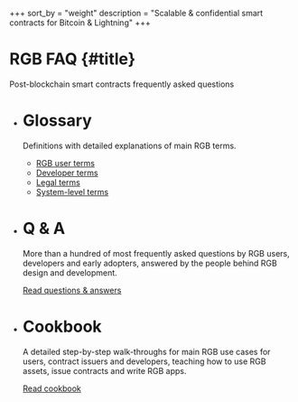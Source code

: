 +++
sort_by = "weight"
description = "Scalable & confidential smart contracts for Bitcoin & Lightning"
+++

# RGB FAQ {#title}

Post-blockchain smart contracts frequently asked questions

- # Glossary

  Definitions with detailed explanations of main RGB terms.

  - [RGB user terms](glossary/user)
  - [Developer terms](glossary/dev)
  - [Legal terms](glossary/legal)
  - [System-level terms](glossary/sys)

- # Q & A

  More than a hundred of most frequently asked questions by RGB users, developers and early adopters, answered by the
  people behind RGB design and development.

  <a href="qna" class="button">Read questions & answers</a>

- # Cookbook

  A detailed step-by-step walk-throughs for main RGB use cases for users, contract issuers and developers, teaching how
  to use RGB assets, issue contracts and write RGB apps.

  <a href="cookbook" class="button">Read cookbook</a>
